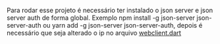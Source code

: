 Para rodar esse projeto é necessário ter instalado o json server e json server auth de forma global. Exemplo npm install -g json-server json-server-auth ou yarn add -g json-server json-server-auth, depois é necessário que seja alterado o ip no arquivo [webclient.dart](https://github.com/Dms98Br/my_diary/blob/main/lib/services/webcliente.dart)

